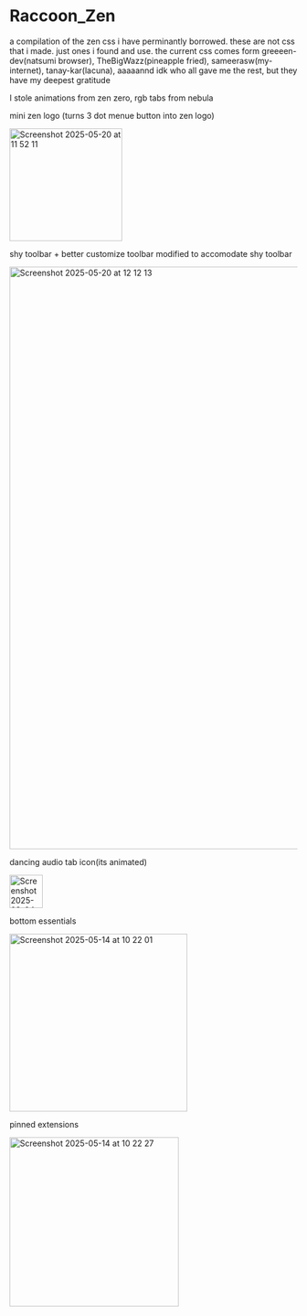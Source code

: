 # Raccoon_Zen
a compilation of the zen css i have perminantly borrowed.
these are not css that i made. just ones i found and use.
the current css comes form greeeen-dev(natsumi browser), TheBigWazz(pineapple fried), sameerasw(my-internet), tanay-kar(lacuna), aaaaannd idk who all gave me the rest, but they have my deepest gratitude

I stole animations from zen zero, rgb tabs from nebula 


mini zen logo (turns 3 dot menue button into zen logo)


<img width="197" alt="Screenshot 2025-05-20 at 11 52 11" src="https://github.com/user-attachments/assets/0a53fef4-67a2-4b19-bb01-7cd7dcdc36cb" />




shy toolbar + better customize toolbar modified to accomodate shy toolbar

<img width="1019" alt="Screenshot 2025-05-20 at 12 12 13" src="https://github.com/user-attachments/assets/e834159e-41f9-47e9-9f7a-2e9c4cfdfe3d" />





dancing audio tab icon(its animated)

<img width="58" alt="Screenshot 2025-03-04 at 21 39 13" src="https://github.com/user-attachments/assets/04210677-a36d-4232-87cf-1b2c031dc7f3" />



bottom essentials

<img width="311" alt="Screenshot 2025-05-14 at 10 22 01" src="https://github.com/user-attachments/assets/9250d534-397f-457b-84b3-ac0c0f34374e" />


pinned extensions

<img width="296" alt="Screenshot 2025-05-14 at 10 22 27" src="https://github.com/user-attachments/assets/e0afee5f-2bbd-406d-9120-b48e68eeda57" />
